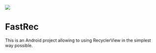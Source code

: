 
<a href="https://bintray.com/hossamelshrkawy/FastRec/FastRec/0.0.1/link"><img src="https://api.bintray.com/packages/hossamelshrkawy/FastRec/FastRec/images/download.svg?version=0.0.1"/></a>

# FastRec
This is an Android project allowing to ‏using RecyclerView in the simplest way possible.


